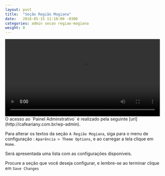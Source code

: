 ```yaml
---
layout: post
title:  "Seção Região Mogiana"
date:   2016-05-15 11:10:00 -0300
categories: admin secao regiao-mogiana
weight: 8
---
```

<video controls preload='metadata' onclick='(function(el){ if(el.paused) el.play(); else el.pause() })(this)' style="width: 100%;max-width: 720px;">
  <source src='{{ site.baseurl }}/css/video/04_A_Regiao_Mogiana.webm' type='video/webm; codecs="vp8, vorbis"'>
</video>
O acesso ao `Painel Adminstrativo` é realizado pela seguinte [url](http://cafeariany.com.br/wp-admin).

Para alterar os textos da seção `A Região Mogiana`, siga para o menu de configuração : `Aparência > Theme Options`, e ao carregar a tela clique em `Home`.

Será apresentada uma lista com as configurações disponiveis. 

Procure a seção que você deseja configurar, e lembre-se ao terminar clique em `Save Changes`